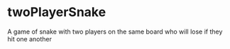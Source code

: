 # twoPlayerSnake
A game of snake with two players on the same board who will lose if they hit one another
